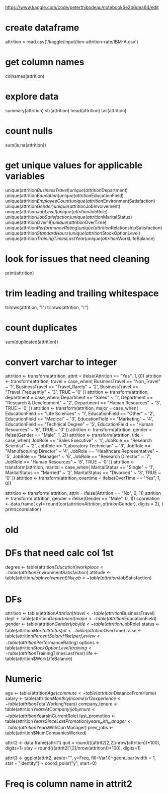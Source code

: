 https://www.kaggle.com/code/peterthibodeau/notebook6e2b6dea64/edit

# create dataframe
attrition = read.csv('/kaggle/input/ibm-attrition-rate/IBM-A.csv')

# get column names
colnames(attrition)

# explore data
summary(attrition)
str(attrition)
head(attrition)
tail(attrition)

# count nulls
sum(is.na(attrition))

# get unique values for applicable variables
unique(attrition$BusinessTravel)
unique(attrition$Department)
unique(attrition$Education)
unique(attrition$EducationField)
unique(attrition$EmployeeCount)
unique(attrition$EnvironmentSatisfaction)
unique(attrition$Gender) 
unique(attrition$JobInvolvement)
unique(attrition$JobLevel) 
unique(attrition$JobRole) 
unique(attrition$JobSatisfaction) 
unique(attrition$MaritalStatus) 
unique(attrition$Over18) 
unique(attrition$OverTime)
unique(attrition$PerformanceRating)
unique(attrition$RelationshipSatisfaction) 
unique(attrition$StandardHours) 
unique(attrition$StockOptionLevel)
unique(attrition$TrainingTimesLastYear)
unique(attrition$WorkLifeBalance)

# look for issues that need cleaning
print(attrition)

# trim leading and trailing whitespace
trimws(attrition, "l")
trimws(attrition, "r")

# count duplicates
sum(duplicated(attrition))

# convert varchar to integer
attrition <- transform(attrition, attrit = ifelse(Attrition == "Yes", 1, 0))
attrition <- transform(attrition, travel =
    case_when(
        BusinessTravel == "Non_Travel" ~ '1',
        BusinessTravel == "Travel_Rarely" ~ '2',
        BusinessTravel == "Travel_Frequently" ~ '3',
        TRUE ~ '0'
))
attrition <- transform(attrition, department =
    case_when(
        Department == "Sales" ~ '1',
        Department == "Research & Development" ~ '2',
        Department == "Human Resources" ~ '3',
        TRUE ~ '0'
))
attrition <- transform(attrition, major =
    case_when(
        EducationField == "Life Sciences" ~ '1',
        EducationField == "Other" ~ '2',
        EducationField == "Medical" ~ '3',
        EducationField == "Marketing" ~ '4',
        EducationField == "Technical Degree" ~ '5',
        EducationField == "Human Resources" ~ '6',
        TRUE ~ '0'
))
attrition <- transform(attrition, gender = ifelse(Gender == "Male", 1, 2))
attrition <- transform(attrition, title =
    case_when(
        JobRole == "Sales Executive" ~ '1',
        JobRole == "Research Scientist" ~ '2',
        JobRole == "Laboratory Technician" ~ '3',
        JobRole == "Manufacturing Director" ~ '4',
        JobRole == "Healthcare Representative" ~ '5',
        JobRole == "Manager" ~ '6',
        JobRole == "Research Director" ~ '7',
        JobRole == "Human Resources" ~ '8',
        TRUE ~ '0'
))
attrition <- transform(attrition, marital =
    case_when(
        MaritalStatus == "Single" ~ '1',
        MaritalStatus == "Married" ~ '2',
        MaritalStatus == "Divorced" ~ '3',
        TRUE ~ '0'
))
attrition <- transform(attrition, overtime = ifelse(OverTime == "Yes", 1, 0))




attrition <- transform( 
  attrition, attrit = ifelse(Attrition == "No", 0, 1))
attrition <- transform( 
  attrition, gender = ifelse(Gender == "Male", 0, 1))
coorelation <- data.frame(
    cyl= round(cor(attrition$Attrition, attrition$Gender), digits = 2),
    )
    print(coorelation)



# old
# DFs that need calc col 1st
 degree <- table(attrition$Education)
 workplace <-table(attrition$EnvironmentSatisfaction)
 attitude <- table(attrition$JobInvolvement)
 like_job <- table(attrition$JobSatisfaction)

# DFs
 attrition <- table(attrition$Attrition)
 travel <- table(attrition$BusinessTravel)
 dept <- table(attrition$Department)
 major <- table(attrition$EducationField)
 gender <- table(attrition$Gender)
 job_title <- table(attrition$JobRole)
 status <- table(attrition$MaritalStatus)
 ot <- table(attrition$OverTime)
 raise <- table(attrition$PercentSalaryHike)
 perf_review <- table(attrition$PerformanceRating)
 options <- table(attrition$StockOptionLevel)
 training <- table(attrition$TrainingTimesLastYear)
 life <- table(attrition$WorkLifeBalance)

# Numeric
age <- table(attrition$Age)
commute <- table(attrition$DistanceFromHome)
salary <- table(attrition$MonthlyIncome) x 12
experience <- table(attrition$TotalWorkingYears)
company_tenure <- table(attrition$YearsAtCompany)
job_tenure <- table(attrition$YearsInCurrentRole)
last_promotion <- table(attrition$YearsSinceLastPromotion)
years_with_manager <- table(attrition$YearsWithCurrManager)
prev_jobs <- table(attrition$NumCompaniesWorked)


attrit2 <- data.frame(attrit1)
quit = round(((attrit2[2,2]/nrow(attrition))*100), digits=1)
stay = round(((attrit2[1,2]/nrow(attrition))*100), digits=1)


attrit3 <- ggplot(attrit2, aes(x="", y=Freq, fill=Var1))+geom_bar(width = 1, stat = "identity") + coord_polar("y", start=0)
  # Freq is column name in attrit2

